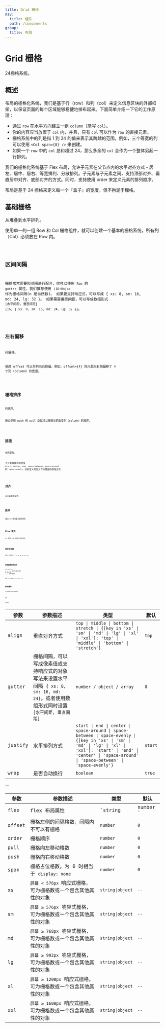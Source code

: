 ```yaml
---
title: Grid 栅格
nav:
  title: 组件
  path: /components
group:
  title: 布局
---
```


# Grid 栅格

24栅格系统。

## 概述

布局的栅格化系统，我们是基于行（row）和列（col）来定义信息区块的外部框架，以保证页面的每个区域能够稳健地排布起来。下面简单介绍一下它的工作原理：

* 通过 `row` 在水平方向建立一组 `column`（简写 `col`）。
* 你的内容应当放置于 `col` 内，并且，只有 `col` 可以作为 `row` 的直接元素。
* 栅格系统中的列是指 1 到 24 的值来表示其跨越的范围。例如，三个等宽的列可以使用 `<Col span={8} />` 来创建。
* 如果一个 `row` 中的 `col` 总和超过 24，那么多余的 `col` 会作为一个整体另起一行排列。

我们的栅格化系统基于 Flex 布局，允许子元素在父节点内的水平对齐方式 - 居左、居中、居右、等宽排列、分散排列。子元素与子元素之间，支持顶部对齐、垂直居中对齐、底部对齐的方式。同时，支持使用 order 来定义元素的排列顺序。

布局是基于 24 栅格来定义每一个『盒子』的宽度，但不拘泥于栅格。

## 基础栅格

从堆叠到水平排列。

使用单一的一组 Row 和 Col 栅格组件，就可以创建一个基本的栅格系统，所有列（Col）必须放在 Row 内。

<code src='./demo/basic.tsx'/>

## 区间间隔

栅格常常需要和间隔进行配合，你可以使用 `Row` 的 `gutter` 属性，我们推荐使用 `(16+8n)px` 作为栅格间隔(n 是自然数)。
如果要支持响应式，可以写成 { xs: 8, sm: 16, md: 24, lg: 32 }。
如果需要垂直间距，可以写成数组形式 `[水平间距, 垂直间距]` `[16, { xs: 8, sm: 16, md: 24, lg: 32 }]`。

<code src='./demo/blockDivider.tsx'/>

## 左右偏移

列偏移。

使用 offset 可以将列向右侧偏。例如，offset={4} 将元素向右侧偏移了 4 个列（column）的宽度。

<code src='./demo/offset.tsx'/>


## 栅格排序

列排序。

通过使用 push 和 pull 类就可以很容易的改变列（column）的顺序。

<code src='./demo/gridSort.tsx'/>

## 排版

布局基础。

子元素根据不同的值 `start`、`center`、`end`、`space-between`、`space-around` 和 `space-evenly`，分别定义其在父节点里面的排版方式。

<code src='./demo/typesetting.tsx'/>

## 对齐

子元素垂直对齐。

<code src='./demo/alignment.tsx'/>

## 排序

通过`order`来改变元素的排序。

<code src='./demo/sort.tsx' />

## Flex 填充

`Col` 提供 `flex` 属性以支持填充。

<code src='./demo/flex.tsx'/>

## 响应式布局

预设六个响应尺寸：xs sm md lg xl xxl。

<code src='./demo/meida.tsx'/>

## 其他属性的响应式

`span` `pull` `push` `offset` `order` 属性可以通过内嵌到 `xs` `sm` `md` `lg` `xl` `xxl` 属性中来使用。

其中 `xs={6}` 相当于 `xs={{ span: 6 }}`

<code src='./demo/other.tsx'/>

## 栅格配置器

可以简单配置几种等分栅格和间距。

<code src="./demo/gridConfig.tsx"/>

## API

### Row API

| 参数        | 参数描述      | 类型                                       | 默认   |
| ----------- | ---------------- | ------------------------------------------ | --------- |
| align        | 垂直对齐方式         | `top \| middle \| bottom \| stretch \| {[key in 'xs' \| 'sm' \| 'md' \| 'lg' \| 'xl' \| 'xxl']: 'top' \| 'middle' \| 'bottom' \| 'stretch'}`         | `top` |
| gutter    | 栅格间隔，可以写成像素值或支持响应式的对象写法来设置水平间隔 `{ xs: 8, sm: 16, md: 24}`。或者使用数组形式同时设置 `[水平间距, 垂直间距]` | `number / object / array`  | `0`   |
| justify      | 	水平排列方式  | `start \| end \| center \| space-around \| space-between \| space-evenly \| {[key in 'xs' \| 'sm' \| 'md' \| 'lg' \| 'xl' \| 'xxl']: 'start' \| 'end' \| 'center' \| 'space-around' \| 'space-between' \| 'space-evenly'}`    | `start`   |
| wrap     | 是否自动换行         | `boolean`     | `true`   |

### Col API

| 参数        | 参数描述      | 类型                                       | 默认   |
| ----------- | ---------------- | ------------------------------------------ | --------- |
| flex        | flex 布局属性        | `string|number ` | `default` |
| offset    | 栅格左侧的间隔格数，间隔内不可以有栅格         | `number`   | `0`   |
| order      | 栅格顺序 | `number`                   | `0`   |
| pull    | 栅格向左移动格数         | `number`     | `0`   |
| push        | 	栅格向右移动格数         | `number`   | `0`   |
| span | 栅格占位格数，为 0 时相当于 `display: none`    | `number` | `0`   |
| xs | `屏幕 < 576px `响应式栅格，可为栅格数或一个包含其他属性的对象 | `string\|object` | `--`      |
| sm     | `屏幕 ≥ 576px` 响应式栅格，可为栅格数或一个包含其他属性的对象 | `string\|object` | `--`    |
| md    | `屏幕 ≥ 768px` 响应式栅格，可为栅格数或一个包含其他属性的对象  | `string\|object` | `--`    |
| lg     | `屏幕 ≥ 992px` 响应式栅格，可为栅格数或一个包含其他属性的对象  | `string\|object` | `--`    |
| xl     | `屏幕 ≥ 1200px` 响应式栅格，可为栅格数或一个包含其他属性的对象  | `string\|object` | `--`    |
| xxl     | `屏幕 ≥ 1600px` 响应式栅格，可为栅格数或一个包含其他属性的对象  | `string\|object` | `--`    |